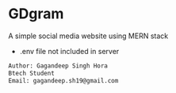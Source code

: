 # GDgram
A simple social media website using MERN stack
* .env file not included in server
```bash
Author: Gagandeep Singh Hora
Btech Student
Email: gagandeep.sh19@gmail.com

```
